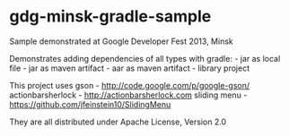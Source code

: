 gdg-minsk-gradle-sample
=======================

Sample demonstrated at Google Developer Fest 2013, Minsk

Demonstrates adding dependencies of all types with gradle:
    - jar as local file
    - jar as maven artifact
    - aar as maven artifact
    - library project

This project uses 
    gson - http://code.google.com/p/google-gson/
    actionbarsherlock - http://actionbarsherlock.com
    sliding menu - https://github.com/jfeinstein10/SlidingMenu

They are all distributed under Apache License, Version 2.0
